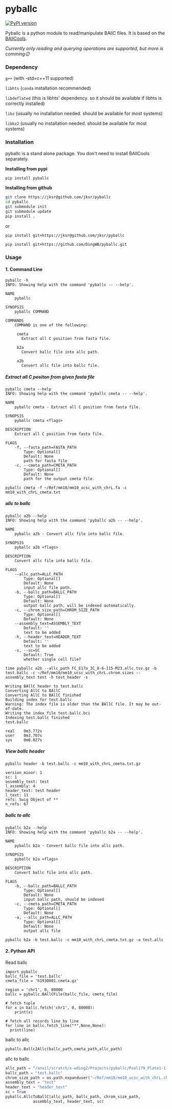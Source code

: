 # pyballc

[![PyPI version](https://badge.fury.io/py/pyballc.svg)](https://badge.fury.io/py/pyballc)


Pyballc is a python module to read/manipulate BAllC files. It is based on the [BAllCools](https://github.com/jksr/ballcools).

_Currently only reading and querying operations are supported, but more is comming:wink:_


### Dependency
```g++``` (with -std=c++11 supported)

```libhts``` (```conda``` installation recommended)

```libdeflated``` (this is libhts' dependency. so it should be available if libhts is correctly installed)

```libz``` (usually no installation needed. should be available for most systems)

```libbz2``` (usually no installation needed. should be available for most systems)


### Installation
pyballc is a stand alone package. You don't need to install BAllCools separately.

**Installing from pypi**
```bash
pip install pyballc
```

**Installing from github**
```bash
git clone https://jksr@github.com/jksr/pyballc
cd pyballc
git submodule init 
git submodule update 
pip install .
```

or 
```shell
pip install git+https://jksr@github.com/jksr/pyballc

pip install git+https://github.com/DingWB/pyballc.git
```

### Usage
#### 1. Command Line
```shell
pyballc -h
INFO: Showing help with the command 'pyballc -- --help'.

NAME
    pyballc

SYNOPSIS
    pyballc COMMAND

COMMANDS
    COMMAND is one of the following:

     cmeta
       Extract all C position from fasta file.

     b2a
       Convert ballc file into allc path.

     a2b
       Convert allc file into ballc file.
```
##### Extract all C positon from given fasta file
```shell
pyballc cmeta --help
INFO: Showing help with the command 'pyballc cmeta -- --help'.

NAME
    pyballc cmeta - Extract all C position from fasta file.

SYNOPSIS
    pyballc cmeta <flags>

DESCRIPTION
    Extract all C position from fasta file.

FLAGS
    -f, --fasta_path=FASTA_PATH
        Type: Optional[]
        Default: None
        path for fasta file
    -c, --cmeta_path=CMETA_PATH
        Type: Optional[]
        Default: None
        path for the output cmeta file.
        
pyballc cmeta -f ~/Ref/mm10/mm10_ucsc_with_chrL.fa -c mm10_with_chrL_cmeta.txt
```

##### allc to ballc
```shell
pyballc a2b --help
INFO: Showing help with the command 'pyballc a2b -- --help'.

NAME
    pyballc a2b - Convert allc file into ballc file.

SYNOPSIS
    pyballc a2b <flags>

DESCRIPTION
    Convert allc file into ballc file.

FLAGS
    --allc_path=ALLC_PATH
        Type: Optional[]
        Default: None
        input allc file path.
    -b, --ballc_path=BALLC_PATH
        Type: Optional[]
        Default: None
        output ballc path, will be indexed automatically.
    -c, --chrom_size_path=CHROM_SIZE_PATH
        Type: Optional[]
        Default: None
    --assembly_text=ASSEMBLY_TEXT
        Default: ''
        text to be added
    -h, --header_text=HEADER_TEXT
        Default: ''
        text to be added
    -s, --sc=SC
        Default: True
        whether single cell file?
```

```shell        
time pyballc a2b --allc_path FC_E17a_3C_8-6-I15-M23.allc.tsv.gz -b test.ballc -c ~/Ref/mm10/mm10_ucsc_with_chrL.chrom.sizes --assembly_text test -h test_header -s
```

```
Writing BAllC header to test.ballc
Converting AllC to BAllC
Converting AllC to BAllC finished
Building index for test.ballc
Warning: The index file is older than the BAllC file. It may be out-of-date.
Writing the index file test.ballc.bci
Indexing test.ballc finished
test.ballc

real    0m3.772s
user    0m3.707s
sys     0m0.027s
```

##### View ballc header
```shell
pyballc header -b test.ballc -c mm10_with_chrL_cmeta.txt.gz
```

```
version_minor: 1
sc: 1
assembly_text: test
l_assembly: 4
header_text: test header
l_text: 11
refs: Swig Object of **
n_refs: 67
```

##### ballc to allc
```shell
pyballc b2a --help
INFO: Showing help with the command 'pyballc b2a -- --help'.

NAME
    pyballc b2a - Convert ballc file into allc path.

SYNOPSIS
    pyballc b2a <flags>

DESCRIPTION
    Convert ballc file into allc path.

FLAGS
    -b, --ballc_path=BALLC_PATH
        Type: Optional[]
        Default: None
        input ballc path, should be indexed
    -c, --cmeta_path=CMETA_PATH
        Type: Optional[]
        Default: None
    -a, --allc_path=ALLC_PATH
        Type: Optional[]
        Default: None
        output allc file
```

```shell
pyballc b2a -b test.ballc -c mm10_with_chrL_cmeta.txt.gz -a test.allc
```

#### 2. Python API
Read ballc
```shell
import pyballc
ballc_file = 'test.ballc'
cmeta_file = 'h1930001.cmeta.gz'

region = 'chr1', 0, 80000
ballc = pyballc.BAllCFile(ballc_file, cmeta_file)

# fetch tuple
for x in ballc.fetch('chr1', 0, 80000):
    print(x)
    
# fetch all records line by line
for line in ballc.fetch_line("*",None,None):
  print(line)
```

ballc to allc
```python
pyballc.Ballc2Allc(ballc_path,cmeta_path,allc_path)
```

allc to ballc
```python
allc_path = "/anvil/scratch/x-wding2/Projects/pyballc/Pool179_Plate1-1-I3-A14.allc.tsv.gz"
ballc_path = "test.ballc"
chrom_size_path = os.path.expanduser("~/Ref/mm10/mm10_ucsc_with_chrL.chrom.sizes")
assembly_text = "test"
header_text = "header_test"
sc = True
pyballc.AllcToBallC(allc_path, ballc_path, chrom_size_path,
            assembly_text, header_text, sc)
```